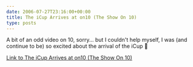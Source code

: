 ```yaml
---
date: 2006-07-27T23:16:00+00:00
title: The iCup Arrives at on10 (The Show On 10)
type: posts
---
```

A bit of an odd video on 10, sorry... but I couldn't help myself, I was (and continue to be) so excited about the arrival of the iCup 🙂

[Link to The iCup Arrives at on10 (The Show On 10)](http://on10.net/Blogs/TheShow/4181/)

